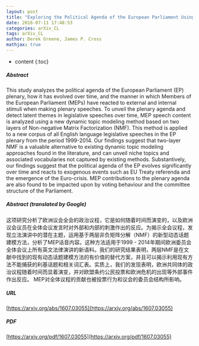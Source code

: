 ```yaml
---
layout: post
title: "Exploring the Political Agenda of the European Parliament Using a Dynamic Topic Modeling Approach"
date: 2016-07-11 17:48:53
categories: arXiv_CL
tags: arXiv_CL
author: Derek Greene, James P. Cross
mathjax: true
---
```


* content
{:toc}

##### Abstract
This study analyzes the political agenda of the European Parliament (EP) plenary, how it has evolved over time, and the manner in which Members of the European Parliament (MEPs) have reacted to external and internal stimuli when making plenary speeches. To unveil the plenary agenda and detect latent themes in legislative speeches over time, MEP speech content is analyzed using a new dynamic topic modeling method based on two layers of Non-negative Matrix Factorization (NMF). This method is applied to a new corpus of all English language legislative speeches in the EP plenary from the period 1999-2014. Our findings suggest that two-layer NMF is a valuable alternative to existing dynamic topic modeling approaches found in the literature, and can unveil niche topics and associated vocabularies not captured by existing methods. Substantively, our findings suggest that the political agenda of the EP evolves significantly over time and reacts to exogenous events such as EU Treaty referenda and the emergence of the Euro-crisis. MEP contributions to the plenary agenda are also found to be impacted upon by voting behaviour and the committee structure of the Parliament.

##### Abstract (translated by Google)
这项研究分析了欧洲议会全会的政治议程，它是如何随着时间而演变的，以及欧洲议会议员在全体会议发言时对外部和内部的刺激作出的反应。为揭示全会议程，发现立法演讲中的潜在主题，运用基于两层非负矩阵分解（NMF）的新型动态话题建模方法，分析了MEP话音内容。这种方法适用于1999  -  2014年期间欧洲委员会全体会议上所有英文法律演讲的新语料。我们的研究结果表明，两层NMF是在文献中找到的现有动态话题建模方法的有价值的替代方案，并且可以揭示利用现有方法不能捕获的利基话题和相关词汇表。实质上，我们的发现表明，欧洲共同体的政治议程随着时间而显着演变，并对欧盟条约公民投票和欧洲危机的出现等外部事件作出反应。 MEP对全体议程的贡献也被投票行为和议会的委员会结构所影响。

##### URL
[https://arxiv.org/abs/1607.03055](https://arxiv.org/abs/1607.03055)

##### PDF
[https://arxiv.org/pdf/1607.03055](https://arxiv.org/pdf/1607.03055)

